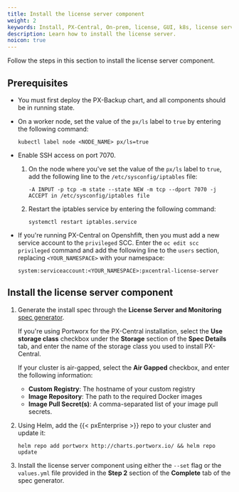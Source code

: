 ```yaml
---
title: Install the license server component
weight: 2
keywords: Install, PX-Central, On-prem, license, GUI, k8s, license server
description: Learn how to install the license server.
noicon: true
---
```


Follow the steps in this section to install the license server component.

## Prerequisites

* You must first deploy the PX-Backup chart, and all components should be in running state.
* On a worker node, set the value of the `px/ls` label to `true` by entering the following command:

    ```text
    kubectl label node <NODE_NAME> px/ls=true
    ```
* Enable SSH access on port 7070.

    1. On the node where you've set the value of the `px/ls` label to `true`, add the following line to the `/etc/sysconfig/iptables` file:

        ```text
        -A INPUT -p tcp -m state --state NEW -m tcp --dport 7070 -j ACCEPT in /etc/sysconfig/iptables file
        ```

    2. Restart the iptables service by entering the following command:

        ```text
        systemctl restart iptables.service
        ```

* If you're running PX-Central on Openshfift, then you must add a new  service account to the `privileged` SCC.  Enter the `oc edit scc privileged` command and add the following line to the `users` section, replacing `<YOUR_NAMESPACE>` with your namespace:

    ```text
    system:serviceaccount:<YOUR_NAMESPACE>:pxcentral-license-server
    ```


## Install the license server component

1. Generate the install spec through the **License Server and Monitoring** [spec generator](https://central.portworx.com/specGen/px-central-on-prem-wizard).

    If you're using Portworx for the PX-Central installation, select the **Use storage class** checkbox under the **Storage** section of the **Spec Details** tab, and enter the name of the storage class you used to install PX-Central.

    If your cluster is air-gapped, select the **Air Gapped** checkbox, and enter the following information:

      * **Custom Registry**: The hostname of your custom registry
      * **Image Repository**: The path to the required Docker images
      * **Image Pull Secret(s)**: A comma-separated list of your image pull secrets.

2. Using Helm, add the {{< pxEnterprise >}} repo to your cluster and update it:
    <!-- I may instead just push these two steps together and refer users to the spec generator -->

    ```text
    helm repo add portworx http://charts.portworx.io/ && helm repo update
    ```

3. Install the license server component using either the `--set` flag or the `values.yml` file provided in the **Step 2** section of the **Complete** tab of the spec generator.
